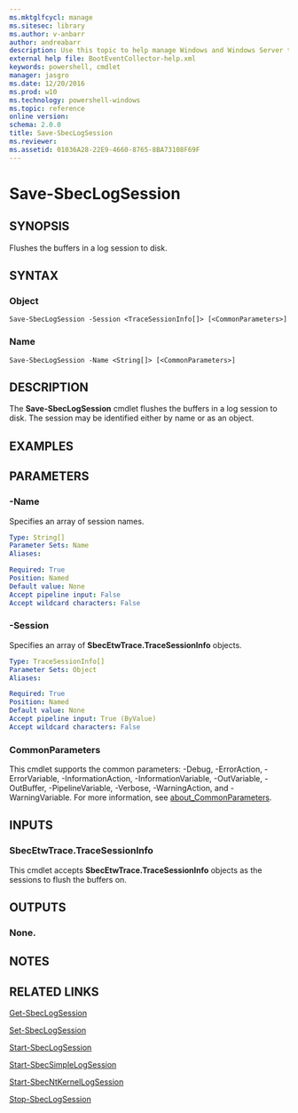 ```yaml
---
ms.mktglfcycl: manage
ms.sitesec: library
ms.author: v-anbarr
author: andreabarr
description: Use this topic to help manage Windows and Windows Server technologies with Windows PowerShell.
external help file: BootEventCollector-help.xml
keywords: powershell, cmdlet
manager: jasgro
ms.date: 12/20/2016
ms.prod: w10
ms.technology: powershell-windows
ms.topic: reference
online version: 
schema: 2.0.0
title: Save-SbecLogSession
ms.reviewer:
ms.assetid: 01036A28-22E9-4660-8765-8BA73108F69F
---
```


# Save-SbecLogSession

## SYNOPSIS
Flushes the buffers in a log session to disk.

## SYNTAX

### Object
```
Save-SbecLogSession -Session <TraceSessionInfo[]> [<CommonParameters>]
```

### Name
```
Save-SbecLogSession -Name <String[]> [<CommonParameters>]
```

## DESCRIPTION
The **Save-SbecLogSession** cmdlet flushes the buffers in a log session to disk.
The session may be identified either by name or as an object.

## EXAMPLES


## PARAMETERS

### -Name
Specifies an array of session names.

```yaml
Type: String[]
Parameter Sets: Name
Aliases: 

Required: True
Position: Named
Default value: None
Accept pipeline input: False
Accept wildcard characters: False
```

### -Session
Specifies an array of **SbecEtwTrace.TraceSessionInfo** objects.

```yaml
Type: TraceSessionInfo[]
Parameter Sets: Object
Aliases: 

Required: True
Position: Named
Default value: None
Accept pipeline input: True (ByValue)
Accept wildcard characters: False
```

### CommonParameters
This cmdlet supports the common parameters: -Debug, -ErrorAction, -ErrorVariable, -InformationAction, -InformationVariable, -OutVariable, -OutBuffer, -PipelineVariable, -Verbose, -WarningAction, and -WarningVariable. For more information, see [about_CommonParameters](http://go.microsoft.com/fwlink/?LinkID=113216).

## INPUTS

### SbecEtwTrace.TraceSessionInfo
This cmdlet accepts **SbecEtwTrace.TraceSessionInfo** objects as the sessions to flush the buffers on.

## OUTPUTS

### None.

## NOTES

## RELATED LINKS

[Get-SbecLogSession](./Get-SbecLogSession.md)

[Set-SbecLogSession](./Set-SbecLogSession.md)

[Start-SbecLogSession](./Start-SbecLogSession.md)

[Start-SbecSimpleLogSession](./Start-SbecSimpleLogSession.md)

[Start-SbecNtKernelLogSession](./Start-SbecNtKernelLogSession.md)

[Stop-SbecLogSession](./Stop-SbecLogSession.md)

